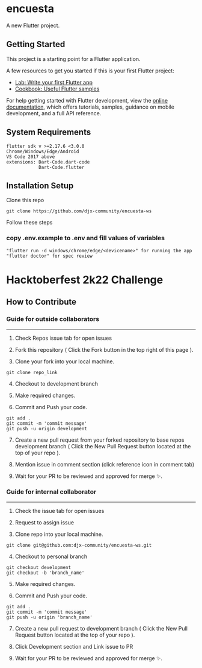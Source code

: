 # encuesta

A new Flutter project.

## Getting Started

This project is a starting point for a Flutter application.

A few resources to get you started if this is your first Flutter project:

- [Lab: Write your first Flutter app](https://docs.flutter.dev/get-started/codelab)
- [Cookbook: Useful Flutter samples](https://docs.flutter.dev/cookbook)

For help getting started with Flutter development, view the
[online documentation](https://docs.flutter.dev/), which offers tutorials,
samples, guidance on mobile development, and a full API reference.

## System Requirements

```
flutter sdk v >=2.17.6 <3.0.0
Chrome/Windows/Edge/Android 
VS Code 2017 above 
extensions: Dart-Code.dart-code
            Dart-Code.flutter

```

## Installation Setup

Clone this repo
```
git clone https://github.com/djx-community/encuesta-ws
```

Follow these steps

### copy .env.example to .env and fill values of variables


```
"flutter run -d windows/chrome/edge/<devicename>" for running the app
"flutter doctor" for spec review
```

# Hacktoberfest 2k22 Challenge

## How to Contribute 

### Guide for outside collaborators
---

1. Check Repos issue tab for open issues

2. Fork this repository ( Click the Fork button in the top right of this page ).

3. Clone your fork into your local machine.

```
git clone repo_link
```

4. Checkout to development branch 

5. Make required changes.

6. Commit and Push your code.

```
git add .
git commit -m 'commit message'
git push -u origin development
```

7. Create a new pull request from your forked repository to base repos development branch ( Click the New Pull Request button located at the top of your repo ).

8. Mention issue in comment section (click reference icon in comment tab) 

9. Wait for your PR to be reviewed and approved for merge ✨.


### Guide for internal collaborator
---

1. Check the issue tab for open issues

2. Request to assign issue

3. Clone repo into your local machine.

```
git clone git@github.com:djx-community/encuesta-ws.git
```

4. Checkout to personal branch

```
git checkout development
git checkout -b 'branch_name'
```

5. Make required changes.

6. Commit and Push your code.

```
git add .
git commit -m 'commit message'
git push -u origin 'branch_name'
```

7. Create a new pull request to development branch ( Click the New Pull Request button located at the top of your repo ).

8. Click Development section and Link issue to PR 

9. Wait for your PR to be reviewed and approved for merge ✨.
